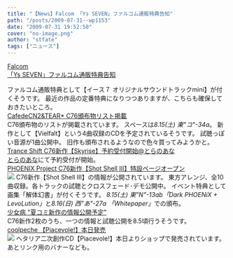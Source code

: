 ```yaml
---
title: "【News】Falcom 「Ys SEVEN」ファルコム通販特典告知"
path: "/posts/2009-07-31--wp1153"
date: "2009-07-31 19:52:50"
cover: "no-image.png"
author: "stfate"
tags: ["ニュース"]
---
```


<style type="text/css">
<!--
p {white-space: pre-wrap};
-->
</style>

<a class="topics" href="http://www.falcom.co.jp/ys7_psp/" target="_blank">Falcom 「Ys SEVEN」ファルコム通販特典告知</a>
<div class="news">ファルコム通販特典として【イース７ オリジナルサウンドトラックmini】が付くそうです。
最近の作品の定番特典になりつつありますが、こちらも確保しておきたいところ。</div>
<a class="topics" href="http://homepage2.nifty.com/cn2/" target="_blank">CafedeCN2&TEAR* C76頒布物リスト掲載</a>
<div class="news">C76頒布物のリストが掲載されています。
スペースは<em>8.15(土) 東"コ"-34a</em>。
新作として【Vielfalt】という4曲収録のCDを予定されているそうです。
試聴っぽい音源が1曲公開中。
旧作も頒布されるようなので色々買ってみようかと。</div>
<a class="topics" href="http://www.levolution.info/" target="_blank">Trance Shift C76新作【Skyrise】予約受付開始@とらのあな</a>
<div class="news"><a href="http://www.toranoana.jp/mailorder/article/04/0010/18/82/040010188277.html" target="_blank">とらのあな</a>にて予約受付が開始。</div>
<a class="topics" href="http://www.p-pr.info/ss3/" target="_blank">PHOENIX Project C76新作【Shot Shell Ⅲ】特設ページオープン</a>
<div class="news"><a href="http://www.p-pr.info/ss3/" target="_blank"><img src="http://www.p-pr.info/ss3/bn480_ss3.png"></a>
C76新作【Shot Shell Ⅲ】の情報が公開されています。
東方アレンジ、全10曲収録。各トラックの試聴とクロスフェード･デモ公開中。
イベント特典として画集「解体幻書」が付くそうです。
<em>8.15(土) 東"N"-13ab「Dark PHOENiX + LevoLution」</em>と<em>8.16(日) 西"あ"-27a 「Whitepaper」</em>での頒布。</div>
<a class="topics" href="http://www.girldisease.com/" target="_blank">少女病 "夏コミ新作の情報公開予定"</a>
<div class="news">C76新作2枚のうち、一つの情報と試聴公開を8.5頃行うそうです。</div>
<a class="topics" href="http://park17.wakwak.com/~one/coolpeche/heta_cd3/pia_pc_main.html" target="_blank">coolpeche 【Piacevole!】本日発売</a>
<div class="news"><a href="http://park17.wakwak.com/~one/coolpeche/heta_cd3/pia_pc_main.html" target="_blank"><img src="http://park17.wakwak.com/~one/coolpeche/heta_cd3/banner_500.gif"></a>
ヘタリア二次創作CD【Piacevole!】本日よりショップで発売されています。
あとリンク用のバナーなども。</div>
